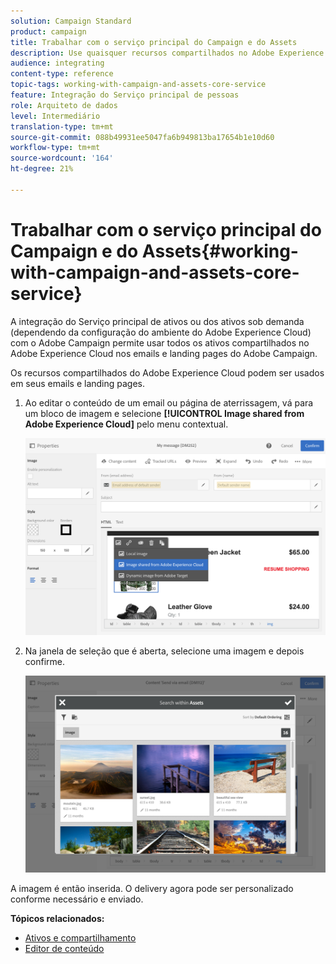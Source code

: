 ```yaml
---
solution: Campaign Standard
product: campaign
title: Trabalhar com o serviço principal do Campaign e do Assets
description: Use quaisquer recursos compartilhados no Adobe Experience Cloud em suas mensagens e landing pages da Adobe Campaign graças à integração do Serviço principal de ativos .
audience: integrating
content-type: reference
topic-tags: working-with-campaign-and-assets-core-service
feature: Integração do Serviço principal de pessoas
role: Arquiteto de dados
level: Intermediário
translation-type: tm+mt
source-git-commit: 088b49931ee5047fa6b949813ba17654b1e10d60
workflow-type: tm+mt
source-wordcount: '164'
ht-degree: 21%

---
```



# Trabalhar com o serviço principal do Campaign e do Assets{#working-with-campaign-and-assets-core-service}

A integração do Serviço principal de ativos ou dos ativos sob demanda (dependendo da configuração do ambiente do Adobe Experience Cloud) com o Adobe Campaign permite usar todos os ativos compartilhados no Adobe Experience Cloud nos emails e landing pages do Adobe Campaign.

Os recursos compartilhados do Adobe Experience Cloud podem ser usados em seus emails e landing pages.

1. Ao editar o conteúdo de um email ou página de aterrissagem, vá para um bloco de imagem e selecione **[!UICONTROL Image shared from Adobe Experience Cloud]** pelo menu contextual.

   ![](assets/dam_insert_image_dce.png)

1. Na janela de seleção que é aberta, selecione uma imagem e depois confirme.

   ![](assets/dam_shared_image_selection.png)

A imagem é então inserida. O delivery agora pode ser personalizado conforme necessário e enviado.

**Tópicos relacionados:**

* [Ativos e compartilhamento](https://docs.adobe.com/content/help/pt-BR/core-services/interface/assets/experience-cloud-assets.html)
* [Editor de conteúdo](../../designing/using/personalization.md#example-email-personalization)

